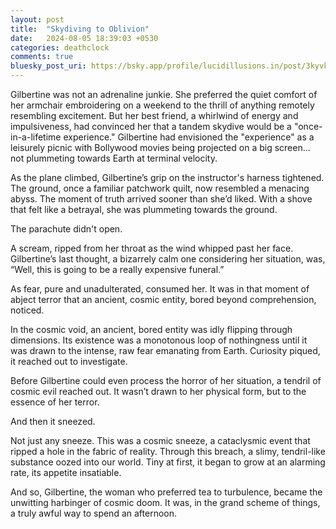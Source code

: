 ```yaml
---
layout: post
title:  "Skydiving to Oblivion"
date:   2024-08-05 18:39:03 +0530
categories: deathclock
comments: true
bluesky_post_uri: https://bsky.app/profile/lucidillusions.in/post/3kyvk6ibxyg23
---
```


Gilbertine was not an adrenaline junkie. She preferred the quiet comfort of her armchair embroidering on a weekend to the thrill of anything remotely resembling excitement. But her best friend, a whirlwind of energy and impulsiveness, had convinced her that a tandem skydive would be a "once-in-a-lifetime experience." Gilbertine had envisioned the "experience" as a leisurely picnic with Bollywood movies being projected on a big screen... not plummeting towards Earth at terminal velocity.

As the plane climbed, Gilbertine’s grip on the instructor's harness tightened. The ground, once a familiar patchwork quilt, now resembled a menacing abyss. The moment of truth arrived sooner than she’d liked. With a shove that felt like a betrayal, she was plummeting towards the ground.

The parachute didn't open.

A scream, ripped from her throat as the wind whipped past her face. Gilbertine’s last thought, a bizarrely calm one considering her situation, was, “Well, this is going to be a really expensive funeral.”

As fear, pure and unadulterated, consumed her. It was in that moment of abject terror that an ancient, cosmic entity, bored beyond comprehension, noticed.

In the cosmic void, an ancient, bored entity was idly flipping through dimensions. Its existence was a monotonous loop of nothingness until it was drawn to the intense, raw fear emanating from Earth. Curiosity piqued, it reached out to investigate.

Before Gilbertine could even process the horror of her situation, a tendril of cosmic evil reached out. It wasn’t drawn to her physical form, but to the essence of her terror.

And then it sneezed.

Not just any sneeze. This was a cosmic sneeze, a cataclysmic event that ripped a hole in the fabric of reality. Through this breach, a slimy, tendril-like substance oozed into our world. Tiny at first, it began to grow at an alarming rate, its appetite insatiable.

And so, Gilbertine, the woman who preferred tea to turbulence, became the unwitting harbinger of cosmic doom. It was, in the grand scheme of things, a truly awful way to spend an afternoon.
